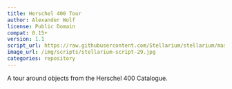 ```yaml
---
title: Herschel 400 Tour
author: Alexander Wolf
license: Public Domain
compat: 0.15+
version: 1.1
script_url: https://raw.githubusercontent.com/Stellarium/stellarium/master/scripts/h400_tour.ssc
image_url: /img/scripts/stellarium-script-29.jpg
categories: repository
---
```

A tour around objects from the Herschel 400 Catalogue.